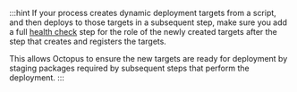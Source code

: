 :::hint
If your process creates dynamic deployment targets from a script, and then deploys to those targets in a subsequent step, make sure you add a full [health check](/docs/projects/built-in-step-templates/health-check.md) step for the role of the newly created targets after the step that creates and registers the targets.

This allows Octopus to ensure the new targets are ready for deployment by staging packages required by subsequent steps that perform the deployment.
:::